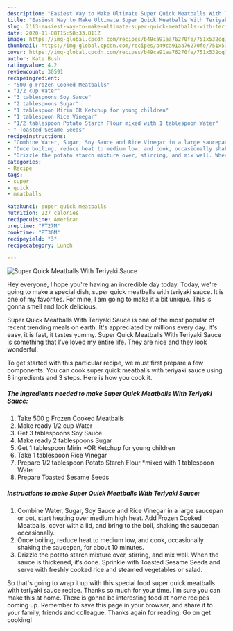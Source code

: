 ```yaml
---
description: "Easiest Way to Make Ultimate Super Quick Meatballs With Teriyaki Sauce"
title: "Easiest Way to Make Ultimate Super Quick Meatballs With Teriyaki Sauce"
slug: 2113-easiest-way-to-make-ultimate-super-quick-meatballs-with-teriyaki-sauce
date: 2020-11-08T15:58:33.811Z
image: https://img-global.cpcdn.com/recipes/b49ca91aa76270fe/751x532cq70/super-quick-meatballs-with-teriyaki-sauce-recipe-main-photo.jpg
thumbnail: https://img-global.cpcdn.com/recipes/b49ca91aa76270fe/751x532cq70/super-quick-meatballs-with-teriyaki-sauce-recipe-main-photo.jpg
cover: https://img-global.cpcdn.com/recipes/b49ca91aa76270fe/751x532cq70/super-quick-meatballs-with-teriyaki-sauce-recipe-main-photo.jpg
author: Kate Bush
ratingvalue: 4.2
reviewcount: 30591
recipeingredient:
- "500 g Frozen Cooked Meatballs"
- "1/2 cup Water"
- "3 tablespoons Soy Sauce"
- "2 tablespoons Sugar"
- "1 tablespoon Mirin OR Ketchup for young children"
- "1 tablespoon Rice Vinegar"
- "1/2 tablespoon Potato Starch Flour mixed with 1 tablespoon Water"
- " Toasted Sesame Seeds"
recipeinstructions:
- "Combine Water, Sugar, Soy Sauce and Rice Vinegar in a large saucepan or pot, start heating over medium high heat. Add Frozen Cooked Meatballs, cover with a lid, and bring to the boil, shaking the saucepan occasionally."
- "Once boiling, reduce heat to medium low, and cook, occasionally shaking the saucepan, for about 10 minutes."
- "Drizzle the potato starch mixture over, stirring, and mix well. When the sauce is thickened, it’s done. Sprinkle with Toasted Sesame Seeds and serve with freshly cooked rice and steamed vegetables or salad."
categories:
- Recipe
tags:
- super
- quick
- meatballs

katakunci: super quick meatballs 
nutrition: 227 calories
recipecuisine: American
preptime: "PT27M"
cooktime: "PT30M"
recipeyield: "3"
recipecategory: Lunch

---
```



![Super Quick Meatballs With Teriyaki Sauce](https://img-global.cpcdn.com/recipes/b49ca91aa76270fe/751x532cq70/super-quick-meatballs-with-teriyaki-sauce-recipe-main-photo.jpg)

Hey everyone, I hope you're having an incredible day today. Today, we're going to make a special dish, super quick meatballs with teriyaki sauce. It is one of my favorites. For mine, I am going to make it a bit unique. This is gonna smell and look delicious.

Super Quick Meatballs With Teriyaki Sauce is one of the most popular of recent trending meals on earth. It's appreciated by millions every day. It's easy, it is fast, it tastes yummy. Super Quick Meatballs With Teriyaki Sauce is something that I've loved my entire life. They are nice and they look wonderful.




To get started with this particular recipe, we must first prepare a few components. You can cook super quick meatballs with teriyaki sauce using 8 ingredients and 3 steps. Here is how you cook it.

<!--inarticleads1-->

##### The ingredients needed to make Super Quick Meatballs With Teriyaki Sauce:

1. Take 500 g Frozen Cooked Meatballs
1. Make ready 1/2 cup Water
1. Get 3 tablespoons Soy Sauce
1. Make ready 2 tablespoons Sugar
1. Get 1 tablespoon Mirin *OR Ketchup for young children
1. Take 1 tablespoon Rice Vinegar
1. Prepare 1/2 tablespoon Potato Starch Flour *mixed with 1 tablespoon Water
1. Prepare  Toasted Sesame Seeds




<!--inarticleads2-->

##### Instructions to make Super Quick Meatballs With Teriyaki Sauce:

1. Combine Water, Sugar, Soy Sauce and Rice Vinegar in a large saucepan or pot, start heating over medium high heat. Add Frozen Cooked Meatballs, cover with a lid, and bring to the boil, shaking the saucepan occasionally.
1. Once boiling, reduce heat to medium low, and cook, occasionally shaking the saucepan, for about 10 minutes.
1. Drizzle the potato starch mixture over, stirring, and mix well. When the sauce is thickened, it’s done. Sprinkle with Toasted Sesame Seeds and serve with freshly cooked rice and steamed vegetables or salad.




So that's going to wrap it up with this special food super quick meatballs with teriyaki sauce recipe. Thanks so much for your time. I'm sure you can make this at home. There is gonna be interesting food at home recipes coming up. Remember to save this page in your browser, and share it to your family, friends and colleague. Thanks again for reading. Go on get cooking!
